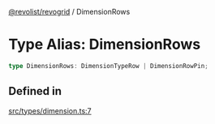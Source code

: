 [@revolist/revogrid](README.md) / DimensionRows

# Type Alias: DimensionRows

```ts
type DimensionRows: DimensionTypeRow | DimensionRowPin;
```

## Defined in

[src/types/dimension.ts:7](https://github.com/revolist/revogrid/blob/645c5b44e05a187c8aab0cf802e5a080c331a78f/src/types/dimension.ts#L7)
